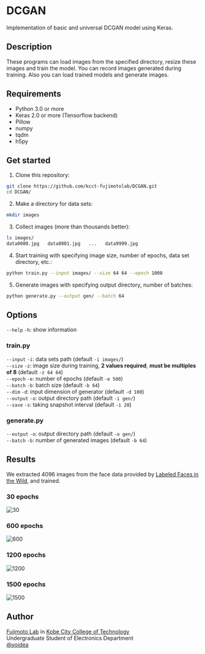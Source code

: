 # DCGAN
Implementation of basic and universal DCGAN model using Keras.

## Description

These programs can load images from the specified directory, resize these images and train the model.
You can record images generated during training.
Also you can load trained models and generate images.

## Requirements

- Python 3.0 or more
- Keras 2.0 or more (Tensorflow backend)
- Pillow
- numpy
- tqdm
- h5py

## Get started

1. Clone this repository:
```sh
git clone https://github.com/kcct-fujimotolab/DCGAN.git
cd DCGAN/
```

2. Make a directory for data sets:
```sh
mkdir images
```

3. Collect images (more than thousands better):
```sh
ls images/
data0000.jpg   data0001.jpg   ...   data9999.jpg
```

4. Start training with specifying image size, number of epochs, data set directory, etc.:
```sh
python train.py --input images/ --size 64 64 --epoch 1000
```

5. Generate images with specifying output directory, number of batches:
```sh
python generate.py --output gen/ --batch 64
```

## Options

`--help` `-h`: show information

### train.py

`--input` `-i`: data sets path (default `-i images/`)  
`--size` `-z`: image size during training, **2 values required**, **must be multiples of 8** (default `-z 64 64`)  
`--epoch` `-e`: number of epochs (default `-e 500`)  
`--batch` `-b`: batch size (default `-b 64`)  
`--dim` `-d`: input dimension of generator (default `-d 100`)  
`--output` `-o`: output directory path (default `-i gen/`)  
`--save` `-s`: taking snapshot interval (default `-i 20`)

### generate.py

`--output` `-o`: output directory path (default `-o gen/`)  
`--batch` `-b`: number of generated images (default `-b 64`)

## Results

We extracted 4096 images from the face data provided by [Labeled Faces in the Wild](http://vis-www.cs.umass.edu/lfw/), and trained.

### 30 epochs
![30](https://i.imgur.com/PrQkuVP.jpg)

### 600 epochs
![600](https://i.imgur.com/77kPHTO.jpg)

### 1200 epochs
![1200](https://i.imgur.com/TWri1m9.jpg)

### 1500 epochs
![1500](https://i.imgur.com/sKjWmpT.jpg)

## Author

[Fujimoto Lab](http://www.kobe-kosen.ac.jp/~fujimoto/) in [Kobe City College of Technology](http://www.kobe-kosen.ac.jp)  
Undergraduate Student of Electronics Department  
[@yoidea](https://twitter.com/yoidea)